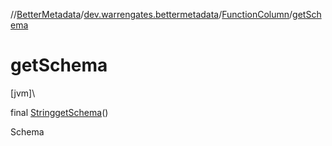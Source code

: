 //[BetterMetadata](../../../index.md)/[dev.warrengates.bettermetadata](../index.md)/[FunctionColumn](index.md)/[getSchema](get-schema.md)

# getSchema

[jvm]\

final [String](https://docs.oracle.com/javase/8/docs/api/java/lang/String.html)[getSchema](get-schema.md)()

Schema
